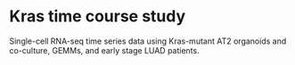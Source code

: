 # Kras time course study
Single-cell RNA-seq time series data using Kras-mutant AT2 organoids and co-culture, GEMMs, and early stage LUAD patients.

